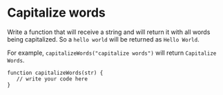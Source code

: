 # Capitalize words
 Write a function that will receive a string and will return it with all words being capitalized. So a `hello world` will be returned as `Hello World`.

For example, `capitalizeWords("capitalize words")` will return `Capitalize Words`.

```
function capitalizeWords(str) {
   // write your code here
}
```
